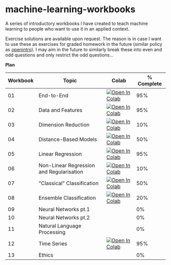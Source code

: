 # machine-learning-workbooks
 
A series of introductory workbooks I have created to teach machine learning to people who want to use it in an applied context.

Exercise solutions are available upon request. The reason is in case I want to use these as exercises for graded homework in the future (similar policy as [openintro](https://www.openintro.org/blog/article/2021-02-15-why-dont-we-release-all-exercise-solutions/)). I may aim in the future to similarly break these into even and odd questions and only restrict the odd questions...

__Plan__

| Workbook | Topic                                    | Colab | % Complete |
|----------|------------------------------------------|-------|------------|
|  01      | End-to-End                               | [![Open In Colab](https://colab.research.google.com/assets/colab-badge.svg)](https://colab.research.google.com/github/Eldave93/machine-learning-workbooks/blob/main/01-end_to_end/01_workbook.ipynb) | 95% |
|  02      | Data and Features                        | [![Open In Colab](https://colab.research.google.com/assets/colab-badge.svg)](https://colab.research.google.com/github/Eldave93/machine-learning-workbooks/blob/main/02-data/02_workbook.ipynb) | 95% |
|  03      | Dimension Reduction                      | [![Open In Colab](https://colab.research.google.com/assets/colab-badge.svg)](https://colab.research.google.com/github/Eldave93/machine-learning-workbooks/blob/main/03-dimension-reduction/03_workbook.ipynb) | 10% |
|  04      | Distance-Based Models                    | [![Open In Colab](https://colab.research.google.com/assets/colab-badge.svg)](https://colab.research.google.com/github/Eldave93/machine-learning-workbooks/blob/main/04-distance-based-models/04_workbook.ipynb) | 50% |
|  05      | Linear Regression                        | [![Open In Colab](https://colab.research.google.com/assets/colab-badge.svg)](https://colab.research.google.com/github/Eldave93/machine-learning-workbooks/blob/main/05-regression/05_workbook.ipynb) | 95% |
|  06      | Non-Linear Regression and Regularisation | [![Open In Colab](https://colab.research.google.com/assets/colab-badge.svg)](https://colab.research.google.com/github/Eldave93/machine-learning-workbooks/blob/main/06-non-linear_regression_and_regularisation/06_workbook.ipynb) | 10% |
|  07      | "Classical" Classification               | [![Open In Colab](https://colab.research.google.com/assets/colab-badge.svg)](https://colab.research.google.com/github/Eldave93/machine-learning-workbooks/blob/main/07-classical-classification/07_workbook.ipynb) | 50% |
|  08      | Ensemble Classification                  | [![Open In Colab](https://colab.research.google.com/assets/colab-badge.svg)](https://colab.research.google.com/github/Eldave93/machine-learning-workbooks/blob/main/08-ensemble-classification/08_workbook.ipynb)| 20% |
|  09      | Neural Networks pt.1                     | | 0% |
|  10      | Neural Networks pt.2                     | | 0% |
|  11      | Natural Language Processing              | | 0% |
|  12      | Time Series                              | [![Open In Colab](https://colab.research.google.com/assets/colab-badge.svg)](https://colab.research.google.com/github/Eldave93/machine-learning-workbooks/blob/main/12-time-series/12_workbook.ipynb) | 95% |
|  13      | Ethics                                   | | 0% |
